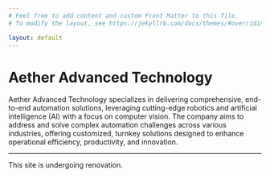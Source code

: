 ```yaml
---
# Feel free to add content and custom Front Matter to this file.
# To modify the layout, see https://jekyllrb.com/docs/themes/#overriding-theme-defaults

layout: default
---
```


# Aether Advanced Technology

Aether Advanced Technology specializes in delivering comprehensive, end-to-end automation solutions, leveraging cutting-edge robotics and artificial intelligence (AI) with a focus on computer vision. The company aims to address and solve complex automation challenges across various industries, offering customized, turnkey solutions designed to enhance operational efficiency, productivity, and innovation. 

***

This site is undergoing renovation.
